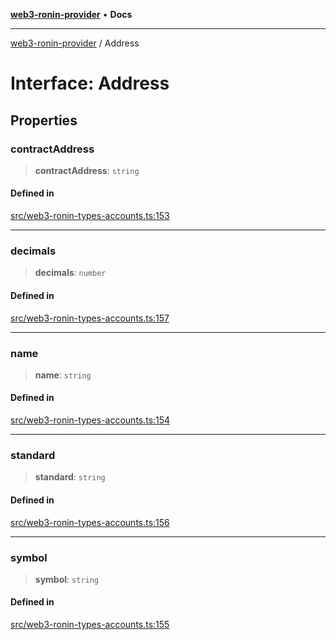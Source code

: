 [**web3-ronin-provider**](../README.md) • **Docs**

***

[web3-ronin-provider](../globals.md) / Address

# Interface: Address

## Properties

### contractAddress

> **contractAddress**: `string`

#### Defined in

[src/web3-ronin-types-accounts.ts:153](https://github.com/chuacw/web3-ronin-provider/blob/4a0b7e0e7b62260bac28b4a11f9e6d6a49bfdfb2/src/web3-ronin-types-accounts.ts#L153)

***

### decimals

> **decimals**: `number`

#### Defined in

[src/web3-ronin-types-accounts.ts:157](https://github.com/chuacw/web3-ronin-provider/blob/4a0b7e0e7b62260bac28b4a11f9e6d6a49bfdfb2/src/web3-ronin-types-accounts.ts#L157)

***

### name

> **name**: `string`

#### Defined in

[src/web3-ronin-types-accounts.ts:154](https://github.com/chuacw/web3-ronin-provider/blob/4a0b7e0e7b62260bac28b4a11f9e6d6a49bfdfb2/src/web3-ronin-types-accounts.ts#L154)

***

### standard

> **standard**: `string`

#### Defined in

[src/web3-ronin-types-accounts.ts:156](https://github.com/chuacw/web3-ronin-provider/blob/4a0b7e0e7b62260bac28b4a11f9e6d6a49bfdfb2/src/web3-ronin-types-accounts.ts#L156)

***

### symbol

> **symbol**: `string`

#### Defined in

[src/web3-ronin-types-accounts.ts:155](https://github.com/chuacw/web3-ronin-provider/blob/4a0b7e0e7b62260bac28b4a11f9e6d6a49bfdfb2/src/web3-ronin-types-accounts.ts#L155)
